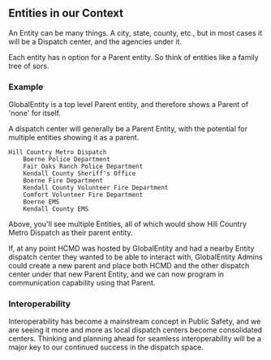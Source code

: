 ## Entities in our Context
An Entity can be many things.  A city, state, county, etc., but in most cases it will be a Dispatch center, and the agencies under it.

Each entity has n option for a Parent entity. So think of entities like a family tree of sors.

### Example
GlobalEntity is a top level Parent entity, and therefore shows a Parent of 'none' for itself.

A dispatch center will generally be a Parent Entity, with the potential for multiple entities showing it as a parent.

    Hill Country Metro Dispatch
        Boerne Police Department
        Fair Oaks Ranch Police Department
        Kendall County Sheriff's Office
        Boerne Fire Department
        Kendall County Volunteer Fire Department
        Comfort Volunteer Fire Department
        Boerne EMS
        Kendall County EMS

Above, you'll see multiple Entities, all of which would show Hill Country Metro Dispatch as their parent entity.

If, at any point HCMD was hosted by GlobalEntity and had a nearby Entity dispatch center they wanted to be able to interact with, GlobalEntity Admins could create a new parent and place both HCMD and the other dispatch center under that new Parent Entity, and we can now program in communication capability using that Parent.

### Interoperability
Interoperability has become a mainstream concept in Public Safety, and we are seeing it more and more as local dispatch centers become consolidated centers.  Thinking and planning ahead for seamless interoperability will be a major key to our continued success in the dispatch space.
